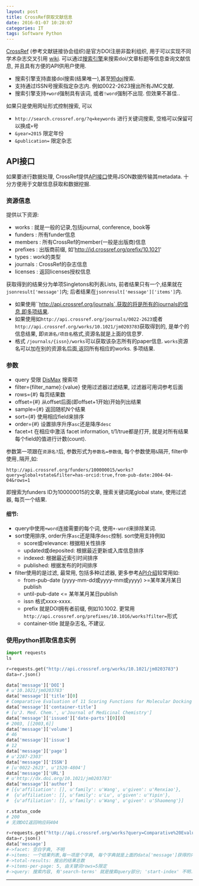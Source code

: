 ```yaml
---
layout: post
title: CrossRef获取文献信息
date: 2016-01-07 10:28:07
categories: IT
tags: Software Python
---
```


[CrossRef](http://www.crossref.org/) (参考文献链接协会组织)是官方DOI注册非盈利组织, 用于可以实现不同学术杂志交叉引用 [wiki](https://en.wikipedia.org/wiki/CrossRef).
可以通过[搜索引擎](http://search.crossref.org/)来搜索doi/文章标题等信息查询文献信息, 并且具有方便的API供用户使用.

- 搜索引擎支持直接doi搜索(结果唯一),甚至[短doi](http://shortdoi.org/)搜索.
- 支持通过ISSN号搜索指定杂志内. 例如0022-2623搜出所有JMC文献.
- 搜索引擎支持`+word`强制具有该词, 或者`!word`强制不出现. 但效果不甚佳..

如果只是使用网址形式控制搜索, 可以

- `http://search.crossref.org/?q=keywords` 进行关键词搜索, 空格可以保留可以换成`+`号
- `&year=2015` 限定年份
- `&publication=` 限定杂志

## API接口

如果要进行数据处理, CrossRef提供[API接口](https://github.com/CrossRef/rest-api-doc/blob/master/rest_api.md)使用JSON数据传输其metadata. 十分方便用于文献信息获取和数据挖掘.

### 资源信息

提供以下资源:

- works : 就是一般的记录,包括journal, conference, book等
- funders : 所有funder信息
- members : 所有CrossRef的member(一般是出版商)信息
- prefixes : 出版商前缀, 如'http://id.crossref.org/prefix/10.1021'
- types : work的类型
- journals : CrossRef的杂志信息
- licenses : 返回licenses授权信息

获取得到的结果分为单项Singletons和列表Lists, 前者结果只有一个,结果就在`jsonresult['message']`内; 后者结果在`jsonresult['message']['items']`内.

- 如果使用``http://api.crossref.org/journals`,获取的将是所有的journals的信息,即多项结果.
- 如果使用如`http://api.crossref.org/journals/0022-2623`或者`http://api.crossref.org/works/10.1021/jm0203783`获取得到的, 是单个的信息结果, 即`资源名/项目名`格式,资源名就是上面的信息罗.
- 格式 `/journals/{issn}/works`可以获取该杂志所有的paper信息. `works`资源名可以加在别的资源名后面,返回所有相应的works. 多项结果.

### 参数

- query		受限 [DisMax](https://wiki.apache.org/solr/DisMax) 搜索项
- filter={filter_name}:{value}	使用过滤器过滤结果, 过滤器可用词参考后面
- rows={#}		每页结果数
- offset={#}	从offset后面(即offset+1开始)开始列出结果
- sample={#}	返回随机N个结果
- sort={#}		使用相应field来排序
- order={#}		设置排序升序`asc`还是降序`desc`
- facet=t		在相应中激活 facet information, t/1/true都是打开, 就是对所有结果每个field的值进行计数(count).

参数第一项跟在`资源名?`后, 参数形式为`参数名=参数值`, 每个参数使用`&`隔开, filter中使用`,`隔开,如:  

`http://api.crossref.org/funders/100000015/works?query=global+state&filter=has-orcid:true,from-pub-date:2004-04-04&rows=1`

即搜索为funders ID为100000015的文章, 搜索关键词尾global state, 使用过滤器, 每页一个结果.

#### 细节: 

- query中使用`+word`连接需要的每个词, 使用`+-word`来排除某词.
- sort使用排序, order升序`asc`还是降序`desc`控制. sort使用支持例如
	- score或relevance: 根据相关性排序
	- updated或deposited: 根据最近更新或入库信息排序
	- indexed: 根据最近索引时间排序
	- published: 根据发布的时间排序
- filter使用的是过滤, 最常用, 包括多种过滤器, 更多参考[API介绍](https://github.com/CrossRef/rest-api-doc/blob/master/rest_api.md#filter-names)较常用如: 
	- from-pub-date (yyyy-mm-dd或yyyy-mm或yyyy) >=某年某月某日publish
	- until-pub-date <= 某年某月某日publish
	- issn 格式xxxx-xxxx.
	- prefix 就是DOI拥有者前缀, 例如10.1002. 更常用`http://api.crossref.org/prefixes/10.1016/works?filter=`形式
	- container-title 就是杂志名, 不建议.


### 使用python抓取信息实例

~~~python
import requests
ls

r=requests.get("http://api.crossref.org/works/10.1021/jm0203783")
data=r.json()

data['message']['DOI']
# u'10.1021/jm0203783'
data['message']['title'][0]
# Comparative Evaluation of 11 Scoring Functions for Molecular Docking
data['message']['container-title']
# [u'J. Med. Chem.', u'Journal of Medicinal Chemistry']
data['message']['issued']['date-parts'][0][0]
# 2003, [[2003,6]]
data['message']['volume']
# 46
data['message']['issue']
# 12
data['message']['page']
# u'2287-2303'
data['message']['ISSN']
# [u'0022-2623', u'1520-4804']
data['message']['URL']
# u'http://dx.doi.org/10.1021/jm0203783'
data['message']['author']
# [{u'affiliation': [], u'family': u'Wang', u'given': u'Renxiao'},
#  {u'affiliation': [], u'family': u'Lu', u'given': u'Yipin'},
#  {u'affiliation': [], u'family': u'Wang', u'given': u'Shaomeng'}]

r.status_code
# 200
# 无效DOI返回响应码404

r=requests.get("http://api.crossref.org/works?query=Comparative%20Evaluation%20of%2011%20Scoring%20Functions%20for%20Molecular%20Docking&rows=5")
data=r.json()
data['message']
#->facet: 空白字典, 不明
#->items: 一个结果列表,每一项是个字典, 每个字典就是上面的data['message']获得的内容. 其中score项是相关性打分
#->total-results: 搜出的结果总数
#->items-per-page: 5, 由关键词rows=5限定
#->query: 搜索内容, 有'search-terms' 就是搜索query部分; 'start-index' 不明.
~~~

------
